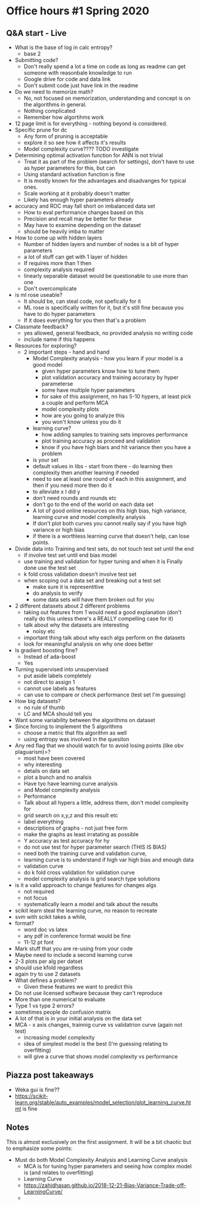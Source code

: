 # Office hours #1 Spring 2020

## Q&A start - Live

- What is the base of log in calc entropy?
  - base 2
- Submitting code?
  - Don't really spend a lot a time on code as long as readme can get someone with reasonbale knowledge to run
  - Google drive for code and data link
  - Don't submit code just have link in the readme
- Do we need to memorize math?
  - No, not focused on memorization, understanding and concept is on the algorithms in general.
  - Nothing complicated
  - Remember how algortihms work
- 12 page limit is for everything - nothing beyond is considered.
- Specific prune for dc
  - Any form of pruning is acceptable
  - explore it so see how it affects it's results
  - Model complexity curve???? TODO investigate
- Determining optimal activation function for ANN is not trivial
  - Treat it as part of the problem (search for settings), don't have to use as hyper parameters for this, but can
  - Using standard activation function is fine
  - It is mostly known for the advantages and disadvanges for typical ones.
  - Scale working at it probably doesn't matter
  - Likely has enough hyper parameters already
- accuracy and ROC may fall short on imbalanced data set
  - How to eval performance changes based on this
  - Precision and recall may be better for these
  - May have to examine depending on the dataset
  - should be heavily imba to matter
- How to come up with hidden layers
  - Number of hidden layers and number of nodes is a bit of hyper parameters
  - a lot of stuff can get with 1 layer of hidden
  - If requires more than 1 then
  - complexity analysis required
  - linearly separable dataset would be questionable to use more than one
  - Don't overcomplicate
- is ml rose useable?
  - It should be, can steal code, not spefically for it
  - ML rose is specifically written for it, but it's still fine because you have to do hyper parameters
  - If it does everything for you then that's a problem
- Classmate feedback?
  - yes allowed, general feedback, no provided analysis no writing code
  - include name if this happens
- Resources for exploring?
  - 2 important steps - hand and hand
    - Model Complexity analysis - how you learn if your model is a good model
      - given hyper parameters know how to tune them
      - plot validation accuracy and training accuracy by hyper parameterse
      - some have multiple hyper parameters
      - for sake of this assignment, nn has 5-10 hypers, at least pick a couple and perform MCA
      - model complexity plots
      - how are you going to analyze this
      - you won't know unless you do it
    - learning curve?
      - how adding samples to training sets improves performance
      - plot training accuracy as proceed and validation
      - know if you have high biars and hit variance then you have a problem
    - is your set
    - default values in libs - start from there - do learning then complexity then another learning if needed
    - need to see at least one round of each in this assignment, and then if you need more then do it
    - to alleviate x I did y
    - don't need rounds and rounds etc
    - don't go to the end of the world on each data set
    - A lot of good online resources on this high bias, high variance, learning curve and model complexity analysis
    - If don't plot both curves you cannot really say if you have high variance or high bias
    - if there is a worthless learning curve that doesn't help, can lose points.
- Divide data into Training and test sets, do not touch test set until the end
  - if involve test set until end bias model
  - use training and validation for hyper tuning and when it is Finally done use the test set
  - k fold cross validation doesn't involve test set
  - when scoping out a data set and breaking out a test set
    - make sure it is representitive
    - do analysis to verify
    - some data sets will have them broken out for you
- 2 different datasets about 2 different problems
  - taking out features from 1 would need a good explanation (don't really do this unless there's a REALLY compelling case for it)
  - talk about why the datasets are interesting
    - noisy etc
  - important thing talk about why each algs perform on the datasets
  - look for meaningful analysis on why one does better
- Is gradient boosting fine?
  - Instead of ada-boost
  - Yes
- Turning supervised into unsupervised
  - put aside labels completely
  - not direct to assign 1
  - cannot use labels as features
  - can use to compare or check performance (test set I'm guessing)
- How big datasets?
  - no rule of thumb
  - LC and MCA should tell you
- Want some variability between the algorithms on dataset
- Since forcing to implement the 5 algorithms
  - choose a metric that fits algorithm as well
  - using entropy was involved in the quesiton
- Any red flag that we should watch for to avoid losing points (like obv plaguarism)>?
  - most have been covered
  - why interesting
  - details on data set
  - plot a bunch and no analsis
  - Have tyo have learning curve analysis
  - and Model complexity analysis
  - Performance
  - Talk about all hypers a little, address them, don't model complexity for
  - grid search on x,y,z and this result etc
  - label everything
  - descriptions of graphs - not just free form
  - make the graphs as least irratating as possible
  - Y accuracy as test accuracy for hy
  - do not use test for hyper parameter search (THIS IS BIAS)
  - need both the training curve and validation curve,
  - learning curve is to understand if high var high bias and enough data
  - validation curve
  - do k fold cross validation for validation curve
  - model complexity analysis is grid search type solutions
- is it a valid approach to change features for changes algs
  - not required
  - not focus
  - systematically learn a model and talk about the results
- scikit learn steal the learning curve, no reason to recreate
- svm with scikit takes a while,
- format?
  - word doc vs latex
  - any pdf in conference format would be fine
  - 11-12 pt font
- Mark stuff that you are re-using from your code
- Maybe need to include a second learning curve
- 2-3 plots per alg per datset
- should use kfold regardless
- again try to use 2 datasets
- What defines a problem?
  - Given these features we want to predict this
- Do not use licensed software because they can't reproduce
- More than one numerical to evaluate
- Type 1 vs type 2 errors?
- sometimes people do confusion matrix
- A lot of that is in your initial analysis on the data set
- MCA - x axis changes, trainnig curve vs validatrion curve (again not test)
  - increasing model complexity
  - idea of simplest model is the best (I'm guessing relating to overfitting)
  - will give a curve that shows model complexity vs performance

## Piazza post takeaways

- Weka gui is fine??
- https://scikit-learn.org/stable/auto_examples/model_selection/plot_learning_curve.html is fine

## Notes

This is almost exclusively on the first assignment. It will be a bit chaotic but to emphasize some points:

- Must do both Model Complexity Analysis and Learning Curve analysis
  - MCA is for tuning hyper parameters and seeing how complex model is (and relates to overfitting)
  - Learning Curve
  - <https://zahidhasan.github.io/2018-12-21-Bias-Variance-Trade-off-LearningCurve/>
  -
